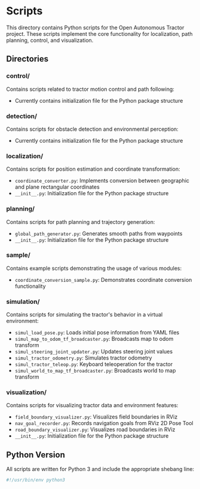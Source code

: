 # Scripts

This directory contains Python scripts for the Open Autonomous Tractor project. These scripts implement the core functionality for localization, path planning, control, and visualization.

## Directories

### control/
Contains scripts related to tractor motion control and path following:
- Currently contains initialization file for the Python package structure

### detection/
Contains scripts for obstacle detection and environmental perception:
- Currently contains initialization file for the Python package structure

### localization/
Contains scripts for position estimation and coordinate transformation:
- `coordinate_converter.py`: Implements conversion between geographic and plane rectangular coordinates
- `__init__.py`: Initialization file for the Python package structure

### planning/
Contains scripts for path planning and trajectory generation:
- `global_path_generator.py`: Generates smooth paths from waypoints
- `__init__.py`: Initialization file for the Python package structure

### sample/
Contains example scripts demonstrating the usage of various modules:
- `coordinate_conversion_sample.py`: Demonstrates coordinate conversion functionality

### simulation/
Contains scripts for simulating the tractor's behavior in a virtual environment:
- `simul_load_pose.py`: Loads initial pose information from YAML files
- `simul_map_to_odom_tf_broadcaster.py`: Broadcasts map to odom transform
- `simul_steering_joint_updater.py`: Updates steering joint values
- `simul_tractor_odometry.py`: Simulates tractor odometry
- `simul_tractor_teleop.py`: Keyboard teleoperation for the tractor
- `simul_world_to_map_tf_broadcaster.py`: Broadcasts world to map transform

### visualization/
Contains scripts for visualizing tractor data and environment features:
- `field_boundary_visualizer.py`: Visualizes field boundaries in RViz
- `nav_goal_recorder.py`: Records navigation goals from RViz 2D Pose Tool
- `road_boundary_visualizer.py`: Visualizes road boundaries in RViz
- `__init__.py`: Initialization file for the Python package structure

## Python Version

All scripts are written for Python 3 and include the appropriate shebang line:
```python
#!/usr/bin/env python3